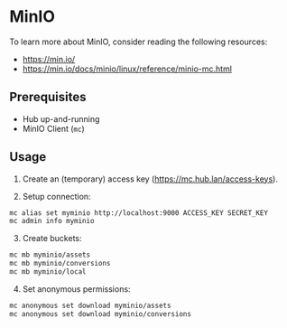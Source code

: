 # MinIO

To learn more about MinIO, consider reading the following resources:

- <https://min.io/>
- <https://min.io/docs/minio/linux/reference/minio-mc.html>

## Prerequisites

- Hub up-and-running
- MinIO Client (`mc`)

## Usage

1. Create an (temporary) access key (<https://mc.hub.lan/access-keys>).

2. Setup connection:

```bash
mc alias set myminio http://localhost:9000 ACCESS_KEY SECRET_KEY
mc admin info myminio
```

3. Create buckets:

```bash
mc mb myminio/assets
mc mb myminio/conversions
mc mb myminio/local
```

4. Set anonymous permissions:

```bash
mc anonymous set download myminio/assets
mc anonymous set download myminio/conversions
```
